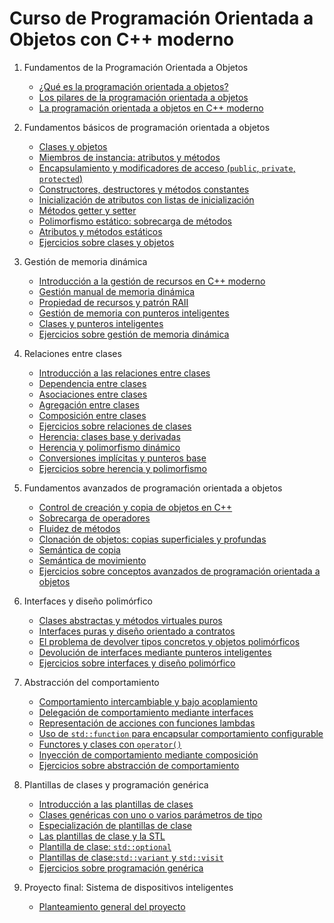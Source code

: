 # Curso de Programación Orientada a Objetos con C++ moderno

1. Fundamentos de la Programación Orientada a Objetos

    * [¿Qué es la programación orientada a objetos?](contenido/modulo01/poo.md)
    * [Los pilares de la programación orientada a objetos](contenido/modulo01/pilares.md)
    * [La programación orientada a objetos en C++ moderno](contenido/modulo01/cpp.md)

2. Fundamentos básicos de programación orientada a objetos

    * [Clases y objetos](contenido/modulo02/clases.md)
    * [Miembros de instancia: atributos y métodos](contenido/modulo02/miembros.md)
    * [Encapsulamiento y modificadores de acceso (`public`, `private`, `protected`)](contenido/modulo02/acceso.md)
    * [Constructores, destructores y métodos constantes](contenido/modulo02/constructor.md)
    * [Inicialización de atributos con listas de inicialización](contenido/modulo02/inicializacion.md)
    * [Métodos getter y setter](contenido/modulo02/getters.md)
    * [Polimorfismo estático: sobrecarga de métodos](contenido/modulo02/sobrecarga.md)
    * [Atributos y métodos estáticos](contenido/modulo02/estatico.md)
    * [Ejercicios sobre clases y objetos](contenido/modulo02/ejercicios.md)
    
3. Gestión de memoria dinámica

    * [Introducción a la gestión de recursos en C++ moderno](contenido/modulo03/introduccion.md)
    * [Gestión manual de memoria dinámica](contenido/modulo03/memoria.md)
    * [Propiedad de recursos y patrón RAII](contenido/modulo03/raii.md)
    * [Gestión de memoria con punteros inteligentes](contenido/modulo03/inteligentes.md)
    * [Clases y punteros inteligentes](contenido/modulo03/clases.md)
    * [Ejercicios sobre gestión de memoria dinámica](contenido/modulo03/ejercicios.md)

4. Relaciones entre clases
    * [Introducción a las relaciones entre clases](contenido/modulo04/introduccion.md)
    * [Dependencia entre clases](contenido/modulo04/dependencia.md)
    * [Asociaciones entre clases](contenido/modulo04/asociacion.md)
    * [Agregación entre clases](contenido/modulo04/agregacion.md)
    * [Composición entre clases](contenido/modulo04/composicion.md)
    * [Ejercicios sobre relaciones de clases](contenido/modulo04/ejercicio1.md)
    * [Herencia: clases base y derivadas](contenido/modulo04/herencia.md)
    * [Herencia y polimorfismo dinámico](contenido/modulo04/polimorfismo.md)
    * [Conversiones implícitas y punteros base](contenido/modulo04/conversiones.md)
    * [Ejercicios sobre herencia y polimorfismo](contenido/modulo04/ejercicio2.md)

5. Fundamentos avanzados de programación orientada a objetos
    * [Control de creación y copia de objetos en C++](contenido/modulo05/creacion.md)
    * [Sobrecarga de operadores](contenido/modulo05/operadores.md)
    * [Fluidez de métodos](contenido/modulo05/fluidez.md)
    * [Clonación de objetos: copias superficiales y profundas](contenido/modulo05/clonacion.md)
    * [Semántica de copia](contenido/modulo05/copy.md)
    * [Semántica de movimiento](contenido/modulo05/move.md)
    * [Ejercicios sobre conceptos avanzados de programación orientada a objetos](contenido/modulo05/ejercicios.md)

6. Interfaces y diseño polimórfico

    * [Clases abstractas y métodos virtuales puros](contenido/modulo06/abstracta.md)
    * [Interfaces puras y diseño orientado a contratos](contenido/modulo06/interface.md)
    * [El problema de devolver tipos concretos y objetos polimórficos](contenido/modulo06/concretos.md)
    * [Devolución de interfaces mediante punteros inteligentes](contenido/modulo06/devolucion.md)
    * [Ejercicios sobre interfaces y diseño polimórfico](contenido/modulo06/ejercicios.md)

7. Abstracción del comportamiento

    * [Comportamiento intercambiable y bajo acoplamiento](contenido/modulo07/comportamiento.md)
    * [Delegación de comportamiento mediante interfaces](contenido/modulo07/delegacion.md)
    * [Representación de acciones con funciones lambdas](contenido/modulo07/lambda.md)
    * [Uso de `std::function` para encapsular comportamiento configurable](contenido/modulo07/function.md)
    * [Functores y clases con `operator()`](contenido/modulo07/functor.md)
    * [Inyección de comportamiento mediante composición](contenido/modulo07/composicion.md)
    * [Ejercicios sobre abstracción de comportamiento](contenido/modulo07/ejercicios.md)
    
8. Plantillas de clases y programación genérica

    * [Introducción a las plantillas de clases](contenido/modulo08/plantillas.md)
    * [Clases genéricas con uno o varios parámetros de tipo](contenido/modulo08/parametros.md)
    * [Especialización de plantillas de clase](contenido/modulo08/especializacion.md)
    * [Las plantillas de clase y la STL](contenido/modulo08/stl.md)
    * [Plantilla de clase: `std::optional`](contenido/modulo07/optional.md)
    * [Plantillas de clase:`std::variant` y `std::visit`](contenido/modulo08/variant.md)
    * [Ejercicios sobre programación genérica](contenido/modulo08/ejercicios.md)

9. Proyecto final: Sistema de dispositivos inteligentes

    * [Planteamiento general del proyecto](contenido/modulo09/planteamiento.md)
